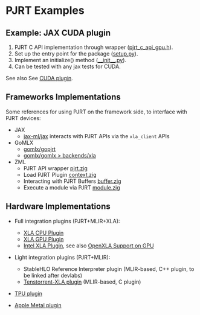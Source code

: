 # PJRT Examples



## Example: JAX CUDA plugin

1. PJRT C API implementation through wrapper ([pjrt\_c\_api\_gpu.h](https://github.com/openxla/xla/blob/c23fbd601a017be25726fd6d624b22daa6a8a4e5/xla/pjrt/c/pjrt_c_api_gpu.h)).
1. Set up the entry point for the package ([setup.py](https://github.com/google/jax/blob/main/jax_plugins/cuda/setup.py)).
1. Implement an initialize() method ([\_\_init\_\_.py](https://github.com/google/jax/blob/a10854786b6d1bc92a65dd314916b151640789af/plugins/cuda/__init__.py#L31-L51)).
1. Can be tested with any jax tests for CUDA.

See also See [CUDA plugin](https://pypi.org/project/jax-cuda12-pjrt/).

## Frameworks Implementations

Some references for using PJRT on the framework side, to interface with PJRT
devices:

- JAX
  + [jax-ml/jax](https://github.com/jax-ml/jax/blob/main/jax/_src/compiler.py#L248)
    interacts with PJRT APIs via the `xla_client` APIs
- GoMLX
  + [gomlx/gopjrt](https://github.com/gomlx/gopjrt)
  + [gomlx/gomlx > backends/xla](https://github.com/gomlx/gomlx/tree/main/backends/xla/xla.go)
- ZML
  + PJRT API wrapper [pjrt.zig](https://github.com/zml/zml/blob/master/pjrt/pjrt.zig)
  + Load PJRT Plugin [context.zig](https://github.com/zml/zml/blob/master/zml/context.zig#L30-L34)
  + Interacting with PJRT Buffers [buffer.zig](https://github.com/zml/zml/blob/master/zml/buffer.zig#L36)
  + Execute a module via PJRT [module.zig](https://github.com/zml/zml/blob/master/zml/module.zig#L863-L886)

## Hardware Implementations

- Full integration plugins (PJRT+MLIR+XLA):
  + [XLA CPU Plugin](https://github.com/openxla/xla/tree/main/xla/pjrt/cpu/cpu_client.cc)
  + [XLA GPU Plugin](https://github.com/openxla/xla/tree/main/xla/pjrt/gpu/se_gpu_pjrt_client.cc)
  + [Intel XLA Plugin](https://github.com/intel/intel-extension-for-openxla), see also [OpenXLA Support on GPU](https://intel.github.io/intel-extension-for-tensorflow/latest/docs/guide/OpenXLA_Support_on_GPU.html)

- Light integration plugins (PJRT+MLIR):
  + StableHLO Reference Interpreter plugin
    (MLIR-based, C++ plugin, to be linked after devlabs)
  + [Tenstorrent-XLA plugin](https://github.com/tenstorrent/tt-xla/blob/main/src/common/api_impl.cc)
    (MLIR-based, C plugin)

- [TPU plugin](https://storage.googleapis.com/jax-releases/libtpu_releases.html)

- [Apple Metal plugin](https://developer.apple.com/metal/jax/)
